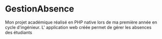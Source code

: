 # GestionAbsence
Mon projet académique réalisé en PHP native lors de ma première année en cycle d'ingénieur. L' application web créée permet de gérer les absences des étudiants
